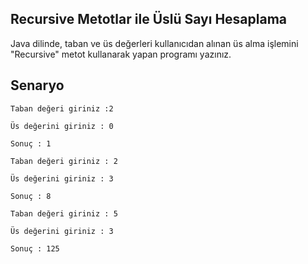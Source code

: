 Recursive Metotlar ile Üslü Sayı Hesaplama
-
Java dilinde, taban ve üs değerleri kullanıcıdan alınan üs alma işlemini "Recursive" metot kullanarak yapan programı yazınız.

Senaryo
-
    Taban değeri giriniz :2
    
    Üs değerini giriniz : 0
    
    Sonuç : 1
    
    Taban değeri giriniz : 2
    
    Üs değerini giriniz : 3
    
    Sonuç : 8
    
    Taban değeri giriniz : 5
    
    Üs değerini giriniz : 3
    
    Sonuç : 125
